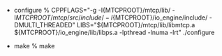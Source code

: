 
- configure
% CPPFLAGS="-g -I{MTCPROOT}/mtcp/lib/ -I${MTCPROOT}/mtcp/src/include/ -I${MTCPROOT}/io_engine/include/ -DMULTI_THREADED" LIBS="${MTCPROOT}/mtcp/lib/libmtcp.a ${MTCPROOT}/io_engine/lib/libps.a -lpthread -lnuma -lrt" ./configure

- make
% make
